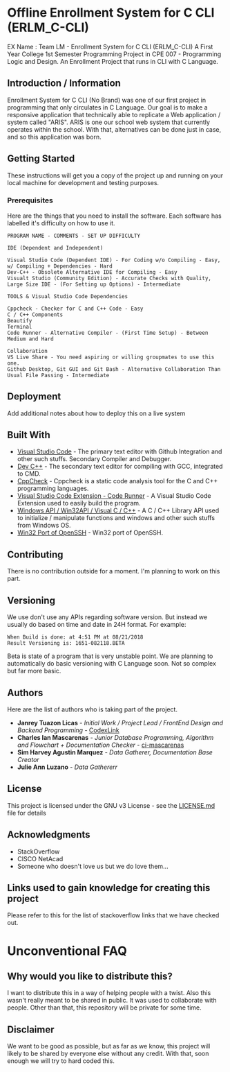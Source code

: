 # Offline Enrollment System for C CLI (ERLM_C-CLI)
EX Name : Team LM - Enrollment System for C CLI (ERLM_C-CLI)
A First Year College 1st Semester Programming Project in CPE 007 - Programming Logic and Design.
An Enrollment Project that runs in CLI with C Language.

## Introduction / Information
Enrollment System for C CLI (No Brand) was one of our first project in programming that only circulates in C Language. Our goal is to make a responsive application that technically able to replicate a Web application / system called "ARIS". ARIS is one our school web system that currently operates within the school. With that, alternatives can be done just in case, and so this application was born.

## Getting Started

These instructions will get you a copy of the project up and running on your local machine for development and testing purposes. 

### Prerequisites

Here are the things that you need to install the software. Each software has labelled it's difficulty on how to use it.

```
PROGRAM NAME - COMMENTS - SET UP DIFFICULTY

IDE (Dependent and Independent)

Visual Studio Code (Dependent IDE) - For Coding w/o Compiling - Easy, w/ Compiling + Dependencies - Hard
Dev-C++ - Obsolete Alternative IDE for Compiling - Easy
Visualt Studio (Community Edition) - Accurate Checks with Quality, Large Size IDE - (For Setting up Options) - Intermediate

TOOLS & Visual Studio Code Dependencies

Cppcheck - Checker for C and C++ Code - Easy
C / C++ Components
Beautify
Terminal
Code Runner - Alternative Compiler - (First Time Setup) - Between Medium and Hard

Collaboration
VS Live Share - You need aspiring or willing groupmates to use this one.
Github Desktop, Git GUI and Git Bash - Alternative Collaboration Than Usual File Passing - Intermediate

```

## Deployment

Add additional notes about how to deploy this on a live system

## Built With

* [Visual Studio Code](https://code.visualstudio.com/) - The primary text editor with Github Integration and other such stuffs. Secondary Compiler and Debugger.
* [Dev C++](http://www.bloodshed.net/devcpp.html) - The secondary text editor for compiling with GCC, integrated to CMD.
* [CppCheck](http://cppcheck.sourceforge.net/) - Cppcheck is a static code analysis tool for the C and C++ programming languages.
* [Visual Studio Code Extension - Code Runner](https://github.com/formulahendry/vscode-code-runner) - A Visual Studio Code Extension used to easily build the program.
* [Windows API / Win32API / Visual C / C++](https://docs.microsoft.com/en-us/windows/desktop/apiindex/windows-api-list) - A C / C++ Library API used to initialize / manipulate functions and windows and other such stuffs from Windows OS.
* [Win32 Port of OpenSSH](https://github.com/PowerShell/Win32-OpenSSH) - Win32 port of OpenSSH.

## Contributing

There is no contribution outside for a moment. I'm planning to work on this part.

## Versioning

We use don't use any APIs regarding software version. But instead we usually do based on time and date in 24H format. For example:
```
When Build is done: at 4:51 PM at 08/21/2018
Result Versioning is: 1651-082118.BETA
```
Beta is state of a program that is very unstable point.
We are planning to automatically do basic versioning with C Language soon. Not so complex but far more basic.

## Authors

Here are the list of authors who is taking part of the project.

* **Janrey Tuazon Licas** - *Initial Work / Project Lead / FrontEnd Design and Backend Programming* - [CodexLink](https://github.com/CodexLink)
* **Charles Ian Mascarenas** - *Junior Database Programming, Algorithm and Flowchart + Documentation Checker* - [ci-mascarenas](https://github.com/ci-mascarenas)
* **Sim Harvey Agustin Marquez** - *Data Gatherer, Documentation Base Creator*
* **Julie Ann Luzano** - *Data Gathererr*

## License

This project is licensed under the GNU v3 License - see the [LICENSE.md](https://github.com/CodexLink/Project_5MES_C/blob/master/README.md) file for details

## Acknowledgments

* StackOverflow
* CISCO NetAcad
* Someone who doesn't love us but we do love them...

## Links used to gain knowledge for creating this project
Please refer to this for the list of stackoverflow links that we have checked out.
# Unconventional FAQ

## Why would you like to distribute this?
I want to distribute this in a way of helping people with a twist. Also this wasn't really meant to be shared in public. It was used to collaborate with people. Other than that, this repository will be private for some time.

## Disclaimer
We want to be good as possible, but as far as we know, this project will likely to be shared by everyone else without any credit. With that, soon enough we will try to hard coded this.
